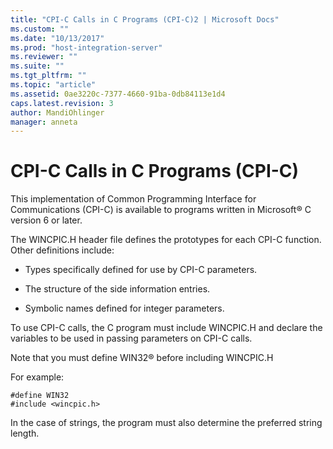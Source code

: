 ```yaml
---
title: "CPI-C Calls in C Programs (CPI-C)2 | Microsoft Docs"
ms.custom: ""
ms.date: "10/13/2017"
ms.prod: "host-integration-server"
ms.reviewer: ""
ms.suite: ""
ms.tgt_pltfrm: ""
ms.topic: "article"
ms.assetid: 0ae3220c-7377-4660-91ba-0db84113e1d4
caps.latest.revision: 3
author: MandiOhlinger
manager: anneta
---
```

# CPI-C Calls in C Programs (CPI-C)
This implementation of Common Programming Interface for Communications (CPI-C) is available to programs written in Microsoft® C version 6 or later.  
  
 The WINCPIC.H header file defines the prototypes for each CPI-C function. Other definitions include:  
  
-   Types specifically defined for use by CPI-C parameters.  
  
-   The structure of the side information entries.  
  
-   Symbolic names defined for integer parameters.  
  
 To use CPI-C calls, the C program must include WINCPIC.H and declare the variables to be used in passing parameters on CPI-C calls.  
  
 Note that you must define WIN32® before including WINCPIC.H  
  
 For example:  
  
```  
#define WIN32  
#include <wincpic.h>  
```  
  
 In the case of strings, the program must also determine the preferred string length.